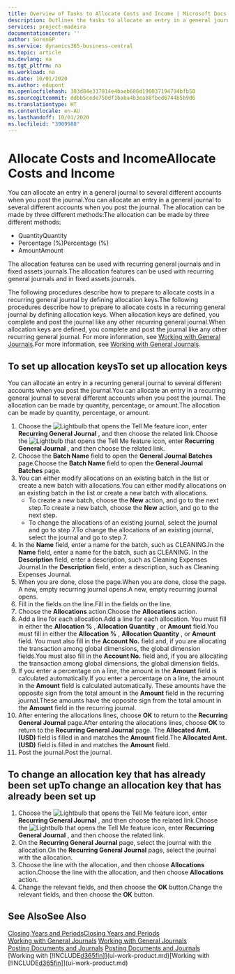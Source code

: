 ```yaml
---
title: Overview of Tasks to Allocate Costs and Income | Microsoft Docs
description: Outlines the tasks to allocate an entry in a general journal to several different accounts when you post the journal.
services: project-madeira
documentationcenter: ''
author: SorenGP
ms.service: dynamics365-business-central
ms.topic: article
ms.devlang: na
ms.tgt_pltfrm: na
ms.workload: na
ms.date: 10/01/2020
ms.author: edupont
ms.openlocfilehash: 303d84e317814e4baeb686d190037194794bfb50
ms.sourcegitcommit: ddbb5cede750df1baba4b3eab8fbed6744b5b9d6
ms.translationtype: HT
ms.contentlocale: en-AU
ms.lasthandoff: 10/01/2020
ms.locfileid: "3909988"
---
```

# <a name="allocate-costs-and-income"></a><span data-ttu-id="c4035-103">Allocate Costs and Income</span><span class="sxs-lookup"><span data-stu-id="c4035-103">Allocate Costs and Income</span></span>
<span data-ttu-id="c4035-104">You can allocate an entry in a general journal to several different accounts when you post the journal.</span><span class="sxs-lookup"><span data-stu-id="c4035-104">You can allocate an entry in a general journal to several different accounts when you post the journal.</span></span> <span data-ttu-id="c4035-105">The allocation can be made by three different methods:</span><span class="sxs-lookup"><span data-stu-id="c4035-105">The allocation can be made by three different methods:</span></span>

* <span data-ttu-id="c4035-106">Quantity</span><span class="sxs-lookup"><span data-stu-id="c4035-106">Quantity</span></span>
* <span data-ttu-id="c4035-107">Percentage (%)</span><span class="sxs-lookup"><span data-stu-id="c4035-107">Percentage (%)</span></span>
* <span data-ttu-id="c4035-108">Amount</span><span class="sxs-lookup"><span data-stu-id="c4035-108">Amount</span></span>

<span data-ttu-id="c4035-109">The allocation features can be used with recurring general journals and in fixed assets journals.</span><span class="sxs-lookup"><span data-stu-id="c4035-109">The allocation features can be used with recurring general journals and in fixed assets journals.</span></span>
<!--You can also distribute the cost or revenue of a line to an intercompany partner when you post a sales or purchase document. When you post the document, a line will be posted in your general journal, and a corresponding line will be created in the intercompany outbox.-->

<span data-ttu-id="c4035-110">The following procedures describe how to prepare to allocate costs in a recurring general journal by defining allocation keys.</span><span class="sxs-lookup"><span data-stu-id="c4035-110">The following procedures describe how to prepare to allocate costs in a recurring general journal by defining allocation keys.</span></span> <span data-ttu-id="c4035-111">When allocation keys are defined, you complete and post the journal like any other recurring general journal.</span><span class="sxs-lookup"><span data-stu-id="c4035-111">When allocation keys are defined, you complete and post the journal like any other recurring general journal.</span></span> <span data-ttu-id="c4035-112">For more information, see [Working with General Journals](ui-work-general-journals.md).</span><span class="sxs-lookup"><span data-stu-id="c4035-112">For more information, see [Working with General Journals](ui-work-general-journals.md).</span></span>

## <a name="to-set-up-allocation-keys"></a><span data-ttu-id="c4035-113">To set up allocation keys</span><span class="sxs-lookup"><span data-stu-id="c4035-113">To set up allocation keys</span></span>
<span data-ttu-id="c4035-114">You can allocate an entry in a recurring general journal to several different accounts when you post the journal.</span><span class="sxs-lookup"><span data-stu-id="c4035-114">You can allocate an entry in a recurring general journal to several different accounts when you post the journal.</span></span> <span data-ttu-id="c4035-115">The allocation can be made by quantity, percentage, or amount.</span><span class="sxs-lookup"><span data-stu-id="c4035-115">The allocation can be made by quantity, percentage, or amount.</span></span>
1. <span data-ttu-id="c4035-116">Choose the ![Lightbulb that opens the Tell Me feature](media/ui-search/search_small.png "Tell me what you want to do") icon, enter **Recurring General Journal** , and then choose the related link.</span><span class="sxs-lookup"><span data-stu-id="c4035-116">Choose the ![Lightbulb that opens the Tell Me feature](media/ui-search/search_small.png "Tell me what you want to do") icon, enter **Recurring General Journal** , and then choose the related link.</span></span>
2. <span data-ttu-id="c4035-117">Choose the **Batch Name** field to open the **General Journal Batches** page.</span><span class="sxs-lookup"><span data-stu-id="c4035-117">Choose the **Batch Name** field to open the **General Journal Batches** page.</span></span>
3. <span data-ttu-id="c4035-118">You can either modify allocations on an existing batch in the list or create a new batch with allocations.</span><span class="sxs-lookup"><span data-stu-id="c4035-118">You can either modify allocations on an existing batch in the list or create a new batch with allocations.</span></span>
   * <span data-ttu-id="c4035-119">To create a new batch, choose the **New** action, and go to the next step.</span><span class="sxs-lookup"><span data-stu-id="c4035-119">To create a new batch, choose the **New** action, and go to the next step.</span></span>
   * <span data-ttu-id="c4035-120">To change the allocations of an existing journal, select the journal and go to step 7.</span><span class="sxs-lookup"><span data-stu-id="c4035-120">To change the allocations of an existing journal, select the journal and go to step 7.</span></span>    
4. <span data-ttu-id="c4035-121">In the **Name** field, enter a name for the batch, such as CLEANING.</span><span class="sxs-lookup"><span data-stu-id="c4035-121">In the **Name** field, enter a name for the batch, such as CLEANING.</span></span> <span data-ttu-id="c4035-122">In the **Description** field, enter a description, such as Cleaning Expenses Journal.</span><span class="sxs-lookup"><span data-stu-id="c4035-122">In the **Description** field, enter a description, such as Cleaning Expenses Journal.</span></span>
5. <span data-ttu-id="c4035-123">When you are done, close the page.</span><span class="sxs-lookup"><span data-stu-id="c4035-123">When you are done, close the page.</span></span> <span data-ttu-id="c4035-124">A new, empty recurring journal opens.</span><span class="sxs-lookup"><span data-stu-id="c4035-124">A new, empty recurring journal opens.</span></span>
6. <span data-ttu-id="c4035-125">Fill in the fields on the line.</span><span class="sxs-lookup"><span data-stu-id="c4035-125">Fill in the fields on the line.</span></span>
7. <span data-ttu-id="c4035-126">Choose the **Allocations** action.</span><span class="sxs-lookup"><span data-stu-id="c4035-126">Choose the **Allocations** action.</span></span>
8. <span data-ttu-id="c4035-127">Add a line for each allocation.</span><span class="sxs-lookup"><span data-stu-id="c4035-127">Add a line for each allocation.</span></span> <span data-ttu-id="c4035-128">You must fill in either the **Allocation %** , **Allocation Quantity** , or **Amount** field.</span><span class="sxs-lookup"><span data-stu-id="c4035-128">You must fill in either the **Allocation %** , **Allocation Quantity** , or **Amount** field.</span></span> <span data-ttu-id="c4035-129">You must also fill in the **Account No.** field and, if you are allocating the transaction among global dimensions, the global dimension fields.</span><span class="sxs-lookup"><span data-stu-id="c4035-129">You must also fill in the **Account No.** field and, if you are allocating the transaction among global dimensions, the global dimension fields.</span></span>
9. <span data-ttu-id="c4035-130">If you enter a percentage on a line, the amount in the **Amount** field is calculated automatically.</span><span class="sxs-lookup"><span data-stu-id="c4035-130">If you enter a percentage on a line, the amount in the **Amount** field is calculated automatically.</span></span> <span data-ttu-id="c4035-131">These amounts have the opposite sign from the total amount in the **Amount** field in the recurring journal.</span><span class="sxs-lookup"><span data-stu-id="c4035-131">These amounts have the opposite sign from the total amount in the **Amount** field in the recurring journal.</span></span>
10. <span data-ttu-id="c4035-132">After entering the allocations lines, choose **OK** to return to the **Recurring General Journal** page.</span><span class="sxs-lookup"><span data-stu-id="c4035-132">After entering the allocations lines, choose **OK** to return to the **Recurring General Journal** page.</span></span> <span data-ttu-id="c4035-133">The **Allocated Amt. (USD)** field is filled in and matches the **Amount** field.</span><span class="sxs-lookup"><span data-stu-id="c4035-133">The **Allocated Amt. (USD)** field is filled in and matches the **Amount** field.</span></span>
11. <span data-ttu-id="c4035-134">Post the journal.</span><span class="sxs-lookup"><span data-stu-id="c4035-134">Post the journal.</span></span>

## <a name="to-change-an-allocation-key-that-has-already-been-set-up"></a><span data-ttu-id="c4035-135">To change an allocation key that has already been set up</span><span class="sxs-lookup"><span data-stu-id="c4035-135">To change an allocation key that has already been set up</span></span>
1. <span data-ttu-id="c4035-136">Choose the ![Lightbulb that opens the Tell Me feature](media/ui-search/search_small.png "Tell me what you want to do") icon, enter **Recurring General Journal** , and then choose the related link.</span><span class="sxs-lookup"><span data-stu-id="c4035-136">Choose the ![Lightbulb that opens the Tell Me feature](media/ui-search/search_small.png "Tell me what you want to do") icon, enter **Recurring General Journal** , and then choose the related link.</span></span>
2. <span data-ttu-id="c4035-137">On the **Recurring General Journal** page, select the journal with the allocation.</span><span class="sxs-lookup"><span data-stu-id="c4035-137">On the **Recurring General Journal** page, select the journal with the allocation.</span></span>
3. <span data-ttu-id="c4035-138">Choose the line with the allocation, and then choose **Allocations** action.</span><span class="sxs-lookup"><span data-stu-id="c4035-138">Choose the line with the allocation, and then choose **Allocations** action.</span></span>
4. <span data-ttu-id="c4035-139">Change the relevant fields, and then choose the **OK** button.</span><span class="sxs-lookup"><span data-stu-id="c4035-139">Change the relevant fields, and then choose the **OK** button.</span></span>

## <a name="see-also"></a><span data-ttu-id="c4035-140">See Also</span><span class="sxs-lookup"><span data-stu-id="c4035-140">See Also</span></span>
[<span data-ttu-id="c4035-141">Closing Years and Periods</span><span class="sxs-lookup"><span data-stu-id="c4035-141">Closing Years and Periods</span></span>](year-close-years-periods.md)  
<span data-ttu-id="c4035-142">[Working with General Journals](ui-work-general-journals.md)  </span><span class="sxs-lookup"><span data-stu-id="c4035-142">[Working with General Journals](ui-work-general-journals.md)  </span></span>  
<span data-ttu-id="c4035-143">[Posting Documents and Journals](ui-post-documents-journals.md)  </span><span class="sxs-lookup"><span data-stu-id="c4035-143">[Posting Documents and Journals](ui-post-documents-journals.md)  </span></span>  
<span data-ttu-id="c4035-144">[Working with [!INCLUDE[d365fin](includes/d365fin_md.md)]](ui-work-product.md)</span><span class="sxs-lookup"><span data-stu-id="c4035-144">[Working with [!INCLUDE[d365fin](includes/d365fin_md.md)]](ui-work-product.md)</span></span>

